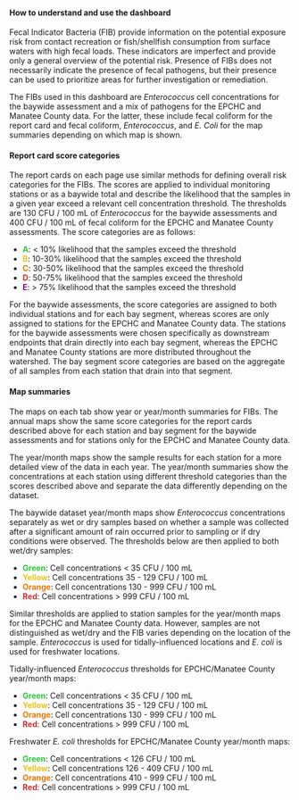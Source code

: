 <div class = 'row'>
<div class = 'col-md-2'></div>
<div class = 'col-md-8'>

#### How to understand and use the dashboard

Fecal Indicator Bacteria (FIB) provide information on the potential exposure risk from contact recreation or fish/shellfish consumption from surface waters with high fecal loads.  These indicators are imperfect and provide only a general overview of the potential risk.  Presence of FIBs does not necessarily indicate the presence of fecal pathogens, but their presence can be used to prioritize areas for further investigation or remediation. 

The FIBs used in this dashboard are *Enterococcus* cell concentrations for the baywide assessment and a mix of pathogens for the EPCHC and Manatee County data. For the latter, these include fecal coliform for the report card and fecal coliform, *Enterococcus*, and *E. Coli* for the map summaries depending on which map is shown.

#### Report card score categories

The report cards on each page use similar methods for defining overall risk categories for the FIBs.  The scores are applied to individual monitoring stations or as a baywide total and describe the likelihood that the samples in a given year exceed a relevant cell concentration threshold.  The thresholds are 130 CFU / 100 mL of *Enterococcus* for the baywide assessments and 400 CFU / 100 mL of fecal coliform for the EPCHC and Manatee County assessments. The score categories are as follows: 

* <span style='color:#2DC938'>__A__</span>: < 10% likelihood that the samples exceed the threshold
* <span style='color:#E9C318'>__B__</span>: 10-30% likelihood that the samples exceed the threshold
* <span style='color:#EE7600'>__C__</span>: 30-50% likelihood that the samples exceed the threshold
* <span style='color:#CC3231'>__D__</span>: 50-75% likelihood that the samples exceed the threshold
* <span style='color:#800080'>__E__</span>: > 75% likelihood that the samples exceed the threshold

For the baywide assessments, the score categories are assigned to both individual stations and for each bay segment, whereas scores are only assigned to stations for the EPCHC and Manatee County data.  The stations for the baywide assessments were chosen specifically as downstream endpoints that drain directly into each bay segment, whereas the EPCHC and Manatee County stations are more distributed throughout the watershed.  The bay segment score categories are based on the aggregate of all samples from each station that drain into that segment.

#### Map summaries

The maps on each tab show year or year/month summaries for FIBs.  The annual maps show the same score categories for the report cards described above for each station and bay segment for the baywide assessments and for stations only for the EPCHC and Manatee County data. 

The year/month maps show the sample results for each station for a more detailed view of the data in each year.  The year/month summaries show the concentrations at each station using different threshold categories than the scores described above and separate the data differently depending on the dataset. 

The baywide dataset year/month maps show *Enterococcus* concentrations separately as wet or dry samples based on whether a sample was collected after a significant amount of rain occurred prior to sampling or if dry conditions were observed.  The thresholds below are then applied to both wet/dry samples:
  
* <span style='color:#2DC938'>__Green__</span>: Cell concentrations < 35 CFU / 100 mL
* <span style='color:#E9C318'>__Yellow__</span>: Cell concentrations 35 - 129 CFU / 100 mL
* <span style='color:#EE7600'>__Orange__</span>: Cell concentrations 130 - 999 CFU / 100 mL
* <span style='color:#CC3231'>__Red__</span>: Cell concentrations > 999 CFU / 100 mL

Similar thresholds are applied to station samples for the year/month maps for the EPCHC and Manatee County data.  However, samples are not distinguished as wet/dry and the FIB varies depending on the location of the sample.  *Enterococcus* is used for tidally-influenced locations and *E. coli* is used for freshwater locations.

Tidally-influenced *Enterococcus* thresholds for EPCHC/Manatee County year/month maps: 
  
* <span style='color:#2DC938'>__Green__</span>: Cell concentrations < 35 CFU / 100 mL
* <span style='color:#E9C318'>__Yellow__</span>: Cell concentrations 35 - 129 CFU / 100 mL
* <span style='color:#EE7600'>__Orange__</span>: Cell concentrations 130 - 999 CFU / 100 mL
* <span style='color:#CC3231'>__Red__</span>: Cell concentrations > 999 CFU / 100 mL

Freshwater *E. coli* thresholds for EPCHC/Manatee County year/month maps: 
  
* <span style='color:#2DC938'>__Green__</span>: Cell concentrations < 126 CFU / 100 mL
* <span style='color:#E9C318'>__Yellow__</span>: Cell concentrations 126 - 409 CFU / 100 mL
* <span style='color:#EE7600'>__Orange__</span>: Cell concentrations 410 - 999 CFU / 100 mL
* <span style='color:#CC3231'>__Red__</span>: Cell concentrations > 999 CFU / 100 mL

</div>
<div class = 'col-md-2'></div>
</div>